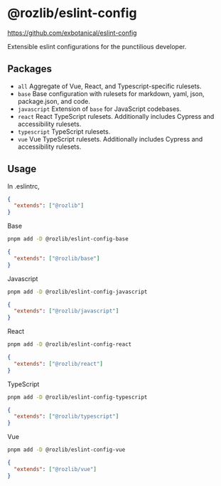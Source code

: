 # @rozlib/eslint-config
https://github.com/exbotanical/eslint-config

Extensible eslint configurations for the punctilious developer.

## Packages

- `all` Aggregate of Vue, React, and Typescript-specific rulesets.
- `base` Base configuration with rulesets for markdown, yaml, json, package.json, and code.
- `javascript` Extension of `base` for JavaScript codebases.
- `react` React TypeScript rulesets. Additionally includes Cypress and accessibility rulesets.
- `typescript` TypeScript rulesets.
- `vue` Vue TypeScript rulesets. Additionally includes Cypress and accessibility rulesets.

## Usage

In .eslintrc,

```json
{
  "extends": ["@rozlib"]
}
```

Base

```bash
pnpm add -D @rozlib/eslint-config-base
```

```json
{
  "extends": ["@rozlib/base"]
}
```

Javascript

```bash
pnpm add -D @rozlib/eslint-config-javascript
```

```json
{
  "extends": ["@rozlib/javascript"]
}
```

React

```bash
pnpm add -D @rozlib/eslint-config-react
```

```json
{
  "extends": ["@rozlib/react"]
}
```

TypeScript

```bash
pnpm add -D @rozlib/eslint-config-typescript
```

```json
{
  "extends": ["@rozlib/typescript"]
}
```

Vue

```bash
pnpm add -D @rozlib/eslint-config-vue
```

```json
{
  "extends": ["@rozlib/vue"]
}
```
